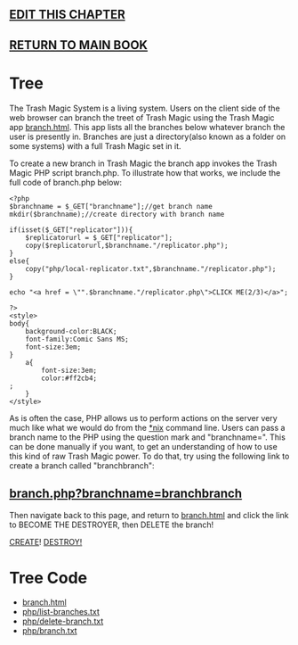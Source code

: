 ## [EDIT THIS CHAPTER](edit-markdown-file.php?filename=tree.md)

## [RETURN TO MAIN BOOK](index.html)

# Tree 

The Trash Magic System is a living system. Users on the client side of the web browser can branch the treet of Trash Magic using the Trash Magic app [branch.html](branch.html).  This app lists all the branches below whatever branch the user is presently in.  Branches are just a directory(also known as a folder on some systems) with a full Trash Magic set in it.  

To create a new branch in Trash Magic the branch app invokes the Trash Magic PHP script branch.php. To illustrate how that works, we include the full code of branch.php below:

```
<?php
$branchname = $_GET["branchname"];//get branch name
mkdir($branchname);//create directory with branch name

if(isset($_GET["replicator"])){
    $replicatorurl = $_GET["replicator"];
    copy($replicatorurl,$branchname."/replicator.php");
}
else{
    copy("php/local-replicator.txt",$branchname."/replicator.php");    
}

echo "<a href = \"".$branchname."/replicator.php\">CLICK ME(2/3)</a>";

?>
<style>
body{
    background-color:BLACK;
    font-family:Comic Sans MS;
    font-size:3em;
}
    a{
        font-size:3em;
        color:#ff2cb4;
;
    }
</style>
```

As is often the case, PHP allows us to perform actions on the server very much like what we would do from the [*nix](https://en.wikipedia.org/wiki/Unix-like) command line.  Users can pass a branch name to the PHP using the question mark and "branchname=". This can be done manually if you want, to get an understanding of how to use this kind of raw Trash Magic power. To do that, try using the following link to create a branch called "branchbranch":

## [branch.php?branchname=branchbranch](branch.php?branchname=branchbranch)

Then navigate back to this page, and return to [branch.html](branch.html) and click the link to BECOME THE DESTROYER, then DELETE the branch!

[CREATE](branch.html)! [DESTROY!](branch.html)



# Tree Code

 - [branch.html](branch.html)
 - [php/list-branches.txt](php/list-branches.txt)
 - [php/delete-branch.txt](php/delete-branch.txt)
 - [php/branch.txt](txt/branch.txt)


